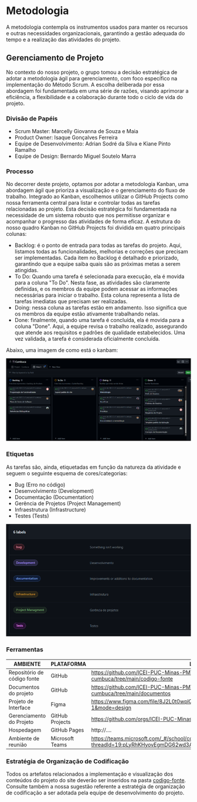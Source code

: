 
# Metodologia

A metodologia contempla os instrumentos usados para manter os recursos e outras necessidades organizacionais, garantindo a gestão adequada do tempo e a realização das atividades do projeto.


## Gerenciamento de Projeto

No contexto do nosso projeto, o grupo tomou a decisão estratégica de adotar a metodologia ágil para gerenciamento, com foco específico na implementação do Método Scrum. A escolha deliberada por essa abordagem foi fundamentada em uma série de razões, visando aprimorar a eficiência, a flexibilidade e a colaboração durante todo o ciclo de vida do projeto.


### Divisão de Papéis

- Scrum Master: Marcelly Giovanna de Souza e Maia
- Product Owner: Isaque Gonçalves Ferreira
- Equipe de Desenvolvimento: Adrian Sodré da Silva e Kiane Pinto Ramalho
- Equipe de Design: Bernardo Miguel Soutelo Marra


### Processo

No decorrer deste projeto, optamos por adotar a metodologia Kanban, uma abordagem ágil que prioriza a visualização e o gerenciamento do fluxo de trabalho. Integrado ao Kanban, escolhemos utilizar o GitHub Projects como nossa ferramenta central para listar e controlar todas as tarefas relacionadas ao projeto. Esta decisão estratégica foi fundamentada na necessidade de um sistema robusto que nos permitisse organizar e acompanhar o progresso das atividades de forma eficaz. A estrutura do nosso quadro Kanban no GitHub Projects foi dividida em quatro principais colunas:

- Backlog: é o ponto de entrada para todas as tarefas do projeto. Aqui, listamos todas as funcionalidades, melhorias e correções que precisam ser implementadas. Cada item no Backlog é detalhado e priorizado, garantindo que a equipe saiba quais são as próximas metas a serem atingidas.
- To Do: Quando uma tarefa é selecionada para execução, ela é movida para a coluna "To Do". Nesta fase, as atividades são claramente definidas, e os membros da equipe podem acessar as informações necessárias para iniciar o trabalho. Esta coluna representa a lista de tarefas imediatas que precisam ser realizadas. 
- Doing: nessa coluna as tarefas estão em andamento. Isso significa que os membros da equipe estão ativamente trabalhando nelas.
- Done: finalmente, quando uma tarefa é concluída, ela é movida para a coluna "Done". Aqui, a equipe revisa o trabalho realizado, assegurando que atende aos requisitos e padrões de qualidade estabelecidos. Uma vez validada, a tarefa é considerada oficialmente concluída.


Abaixo, uma imagem de como está o kanbam:


![kanbam](img/kanban.png)


### Etiquetas
<p>As tarefas são, ainda, etiquetadas em função da natureza da atividade e seguem o seguinte esquema de cores/categorias:</p>

<ul>
  <li>Bug (Erro no código)</li>
  <li>Desenvolvimento (Development)</li>
  <li>Documentação (Documentation)</li>
  <li>Gerência de Projetos (Project Management)</li>
  <li>Infraestrutura (Infrastructure)</li>
  <li>Testes (Tests)</li>
</ul>


![imagem-etiquetas](./img/labels.png)

  
### Ferramentas

| AMBIENTE                            | PLATAFORMA                         | LINK DE ACESSO                         |
|-------------------------------------|------------------------------------|----------------------------------------|
| Repositório de código fonte         | GitHub                             | https://github.com/ICEI-PUC-Minas-PMV-ADS/pmv-ads-2023-2-e1-proj-web-t1-cumbuca/tree/main/codigo-fonte                            |
| Documentos do projeto               | GitHub                             | https://github.com/ICEI-PUC-Minas-PMV-ADS/pmv-ads-2023-2-e1-proj-web-t1-cumbuca/tree/main/documentos                            |
| Projeto de Interface                | Figma                              | https://www.figma.com/file/8J2L0t0wplQcSxAdsxL61c/Cumbuca?type=design&node-id=0-1&mode=design                            |
| Gerenciamento do Projeto            | GitHub Projects                    | https://github.com/orgs/ICEI-PUC-Minas-PMV-ADS/projects/677/views/3?layout=board                            |
| Hospedagem                          | GitHub Pages                       | http://....                            |
| Ambiente de reunião                  | Microsoft Teams                    | https://teams.microsoft.com/_#/school/conversations/Geral?threadId=19:pLyRhKHyovEgmDG62wd3Arqm7xVIG9etlWwFca5ifEM1@thread.tacv2&ctx=channel|


### Estratégia de Organização de Codificação 

Todos os artefatos relacionados a implementação e visualização dos conteúdos do projeto do site deverão ser inseridos na pasta [codigo-fonte](http://https://github.com/ICEI-PUC-Minas-PMV-ADS/WebApplicationProject-Template-v2/tree/main/codigo-fonte). Consulte também a nossa sugestão referente a estratégia de organização de codificação a ser adotada pela equipe de desenvolvimento do projeto.
